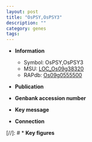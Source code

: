 ```yaml
---
layout: post
title: "OsPSY,OsPSY3"
description: ""
category: genes
tags: 
---
```


* **Information**  
    + Symbol: OsPSY,OsPSY3  
    + MSU: [LOC_Os09g38320](http://rice.uga.edu/cgi-bin/ORF_infopage.cgi?orf=LOC_Os09g38320)  
    + RAPdb: [Os09g0555500](http://rapdb.dna.affrc.go.jp/viewer/gbrowse_details/irgsp1?name=Os09g0555500)  

* **Publication**  

* **Genbank accession number**  

* **Key message**  

* **Connection**  

[//]: # * **Key figures**  


